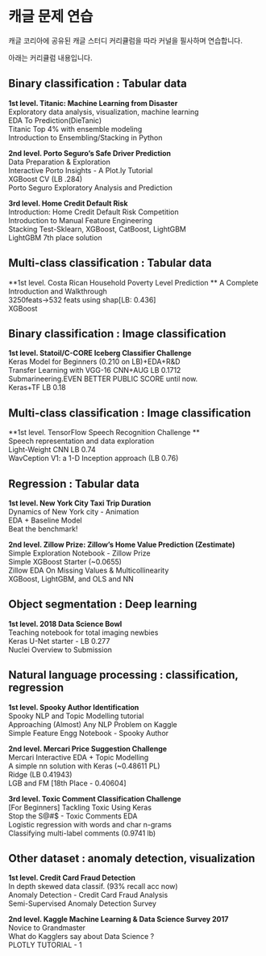 # 캐글 문제 연습

캐글 코리아에 공유된 캐글 스터디 커리큘럼을 따라 커널을 필사하며 연습합니다.

아래는 커리큘럼 내용입니다.

## Binary classification : Tabular data
**1st level. Titanic: Machine Learning from Disaster**  
	Exploratory data analysis, visualization, machine learning  
	EDA To Prediction(DieTanic)  
	Titanic Top 4% with ensemble modeling  
	Introduction to Ensembling/Stacking in Python  

**2nd level. Porto Seguro’s Safe Driver Prediction**  
	Data Preparation & Exploration  
	Interactive Porto Insights - A Plot.ly Tutorial  
	XGBoost CV (LB .284)  
	Porto Seguro Exploratory Analysis and Prediction  

**3rd level. Home Credit Default Risk**  
	Introduction: Home Credit Default Risk Competition  
	Introduction to Manual Feature Engineering  
	Stacking Test-Sklearn, XGBoost, CatBoost, LightGBM  
	LightGBM 7th place solution  

## Multi-class classification : Tabular data
**1st level. Costa Rican Household Poverty Level Prediction ** 
	A Complete Introduction and Walkthrough  
	3250feats->532 feats using shap[LB: 0.436]  
	XGBoost  

## Binary classification : Image classification
**1st level. Statoil/C-CORE Iceberg Classifier Challenge**  
	Keras Model for Beginners (0.210 on LB)+EDA+R&D  
	Transfer Learning with VGG-16 CNN+AUG LB 0.1712  
	Submarineering.EVEN BETTER PUBLIC SCORE until now.  
	Keras+TF LB 0.18  

## Multi-class classification : Image classification
**1st level. TensorFlow Speech Recognition Challenge **  
	Speech representation and data exploration  
	Light-Weight CNN LB 0.74  
	WavCeption V1: a 1-D Inception approach (LB 0.76)  

## Regression : Tabular data
**1st level. New York City Taxi Trip Duration**  
	Dynamics of New York city - Animation  
	EDA + Baseline Model  
	Beat the benchmark!  

**2nd level. Zillow Prize: Zillow’s Home Value Prediction (Zestimate)**  
	Simple Exploration Notebook - Zillow Prize  
	Simple XGBoost Starter (~0.0655)  
	Zillow EDA On Missing Values & Multicollinearity  
	XGBoost, LightGBM, and OLS and NN  

## Object segmentation : Deep learning

**1st level. 2018 Data Science Bowl**  
	Teaching notebook for total imaging newbies  
	Keras U-Net starter - LB 0.277  
	Nuclei Overview to Submission  

## Natural language processing : classification, regression
**1st level. Spooky Author Identification**  
	Spooky NLP and Topic Modelling tutorial  
	Approaching (Almost) Any NLP Problem on Kaggle  
	Simple Feature Engg Notebook - Spooky Author  

**2nd level. Mercari Price Suggestion Challenge**  
	Mercari Interactive EDA + Topic Modelling  
	A simple nn solution with Keras (~0.48611 PL)  
	Ridge (LB 0.41943)  
	LGB and FM [18th Place - 0.40604]  

**3rd level. Toxic Comment Classification Challenge**  
	[For Beginners] Tackling Toxic Using Keras  
	Stop the S@#$ - Toxic Comments EDA  
	Logistic regression with words and char n-grams  
	Classifying multi-label comments (0.9741 lb)  

## Other dataset : anomaly detection, visualization

**1st level. Credit Card Fraud Detection**  
	In depth skewed data classif. (93% recall acc now)  
	Anomaly Detection - Credit Card Fraud Analysis  
	Semi-Supervised Anomaly Detection Survey  

**2nd level. Kaggle Machine Learning & Data Science Survey 2017**  
	Novice to Grandmaster  
	What do Kagglers say about Data Science ?  
	PLOTLY TUTORIAL - 1  